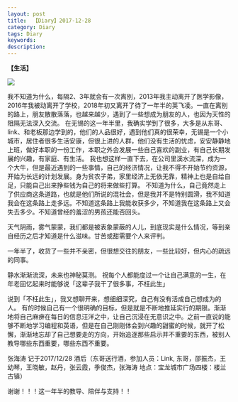 ```yaml
---
layout: post
title:  【Diary】2017-12-28
category: Diary
tags: Diary
keywords:
description:
---
```




**【生活】**

![](http://oulmva2ba.bkt.clouddn.com/17-12-28/54024521.jpg)

我不知道为什么，每隔2、3年就会有一次离别，2013年我主动离开了医学影像，2016年我被动离开了学校，2018年初又离开了待了一年半的英飞凌。一直在离别的路上，朋友散散落落，也越来越少，遇到了一些想成为朋友的人，也因为天性的阻隔无法深入交流。 
在无锡的这一年半里，我确实学到了很多，大多是从东哥、link、和老板那边学到的，他们的人品很好，遇到他们真的很荣幸，无锡是一个小城市，居住者很多生活安康，但很上进的人群，他们没有生活的忧虑，安安静静地上班，做好本职的一份工作，本职之外会发展一些自己喜欢的副业，有自己长期发展的兴趣，有家庭、有生活。
我也想这样一直下去，在公司里溪水流深，成为一个大牛，但是最近遇到的一些事情，自己的经济情况，让我不得不开始节约资源，开始为长远的计划发展。身为贫农子弟，家里经济上无依无靠，精神上也是自给自足，只能自己出来挣些钱为自己的将来做些打算。
不知道为什么，自己竟然走上了供应商这条道路，也就是他们所说的混社会，但是我并不是特别圆滑，我不知道我会在这条路上走多远。不知道这条路上我能收获多少，不知道我在这条路上又会失去多少。不知道曾经的羞涩的男孩还能否回头。

天气阴雨，雾气蒙蒙，我们都是被表象蒙蔽的人儿，到底现实是什么情况，等到亲自经历之后才知道是什么滋味。甘苦或甜需要个人来评判。

一年半了，收货了一些并不亲密，但很想交往的朋友，一些比较好，但内心的疏远的同事。

静水渐渐流深，未来也神秘莫测。
祝每个人都能度过一个让自己满意的一生，在年老回忆起来时能够说「这辈子我干了很多事，不枉此生」

说到「不枉此生」，我又想聊开来，想细细深究，自己有没有活成自己想成为的人。
有的时候自己有一个很明确的目标，但是就是不断地推延实行的期限。渐渐地将自己麻痹在每日的信息汪洋之中，让自己沉浸在无意识之中。之前一直说的能够不断地学习编程和英语，但是在自己刚刚体会到兴趣的甜蜜的时候，就开了松懈，渐渐地忘却了自己想要走的方向，开始追逐那些启示并不重要的东西，被别人教导哪些东西重要，哪些东西不重要。

张海涛
记于2017/12/28     酒后（东哥送行酒，参加人员：Link, 东哥，邵振杰，王幼琴，王晓敏，赵丹，张云霞，季俊杰，张海涛  地点：宝龙城市广场四楼：楼兰古镇）

谢谢！！！这一年半的教导、陪伴与支持！！


